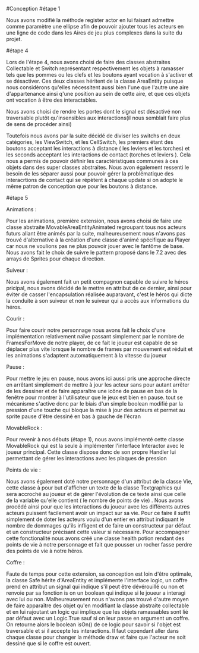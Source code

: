 #Conception 
#étape 1

Nous avons modifié la méthode register actor en lui faisant admettre comme paramètre une ellipse afin de pouvoir ajouter tous les acteurs en une ligne de code dans les Aires de jeu plus complexes dans la suite du projet.

#étape 4

Lors de l'étape 4, nous avons choisi de faire des classes abstraites Collectable et Switch représentant respectivement les objets à ramasser tels que les pommes ou les clefs et les boutons ayant vocation à s'activer et se désactiver. 
Ces deux classes héritent de la classe AreaEntity puisque nous considèrons qu'elles nécessitent aussi bien l'une que l'autre une aire d'appartenance ainsi q'une position au sein de cette aire, et que ces objets ont vocation à être des interactables.

Nous avons choisi de rendre les portes dont le signal est désactivé non traversable plutôt qu'insensibles aux interactions(il nous semblait faire plus de sens de procéder ainsi)


Toutefois nous avons par la suite décidé de diviser les switchs en deux catégories, les ViewSwitch, et les CellSwitch, les premiers étant des boutons acceptant les interactions à distance ( les leviers et les torches) et les seconds acceptant les interactions de contact (torches et leviers ).
Cela nous a permis de pouvoir définir les caractéristiques communes à ces objets dans des super classes abstraites. Nous avon également ressenti le besoin de les séparer aussi pour pouvoir gérer la problématique des interacrtions de contact qui se répètent à chaque update si on adopte le même patron de conception que pour les boutons à distance.

#étape 5 

Animations : 

Pour les animations, première extension, nous avons choisi de faire une classe abstraite MovableAreaEntityAnimated regroupant tous nos acteurs futurs allant être animés par la suite, malheureusement nous n'avons pas trouvé d'alternative à la création d'une classe d'animé spécifique au Player car nous ne voulions pas ne plus pouvoir jouer avec le fantôme de base. 
Nous avons fait le choix de suivre le pattern proposé dans le 7.2 avec des arrays de Sprites pour chaque direction.

Suiveur : 

Nous avons également fait un petit compagnon capable de suivre le héros pricipal, nous avons décidé de le mettre en attribut de ce dernier, ainsi pour éviter de casser l'encapsulation réalisée auparavant, c'est le héros qui dicte la conduite à son suiveur et non le suiveur qui a accès aux informations du héros.

Courir : 

Pour faire courir notre personnage nous avons fait le choix d'une implémentation relativement naïve passant simplement par le nombre de FramesForMove de notre player, de ce fait le joueur est capable de se déplacer plus vite lorsque le nombre de frames par mouvement est réduit et les animations s'adaptent automatiquement à la vitesse du joueur

Pause :
 
Pour mettre le jeu en pause, nous avons ici aussi pris une approche directe en arrêtant simplement de mettre à jour les acteur sans pour autant arrêter de les dessiner et de faire apparaître une icône de pause en bas de la fenêtre pour montrer à l'utilisateur que le jeux est bien en pause. tout se mécanisme s'active donc par le biais d'un simple boolean modifié  par la pression d'une touche qui bloque la mise à jour des acteurs et permet au sprite pause d'être dessiné en bas à gauche de l'écran

MovableRock : 

Pour revenir à nos débuts (étape 1), nous avons implémenté cette classe  MovableRock qui est la seule à implémenter l'interface Interactor avec le joueur principal. Cette classe dispose donc de son propre Handler lui permettant de gérer les interactions avec les plaques de pression

Points de vie : 

Nous avons également doté notre personnage d'un attribut de la classe Vie, cette classe à pour but d'afficher un texte de la classe Textgraphics qui sera accroché au joueur et de gérer l'évolution de ce texte ainsi que celle de la variable qu'elle contient ( le nombre de points de vie) . Nous avons procédé ainsi pour que les interactions du joueur avec les différents autres acteurs puissent facilement avoir un impact sur sa vie. Pour ce faire il suffit simplement de doter les acteurs voulu d'un entier en attribut  indiquant le nombre de dommages qu'ils infligent et de faire un constructeur par défaut et un constructeur précisant cette valeur si nécessaire. Pour accompagner cette fonctionalité nous avons créé une classe health potion rendant des points de vie à notre personnage et fait que pousser un rocher fasse perdre des points de vie à notre héros.

Coffre : 

Faute de temps pour cette extension, sa conception est loin d'être optimale, la classe Safe hérite d'AreaEntity et implémente l'interface logic, un coffre prend en attribut un signal qui indique s'il peut être dévérouillé ou non et renvoie par sa fonction is on un boolean qui indique si le joueur a interagi avec lui ou non. Malheureusement nous n'avons pas trouvé d'autre moyen de faire apparaître des objet qu'en modifiant la classe abstraite collectable et en lui rajoutant un logic qui implique que les objets ramassables sont lié par défaut avec un Logic.True sauf si on leur passe en argument un coffre. On retourne alors le boolean isOn() de ce logic pour savoir si l'objet est traversable et si il accepte les interactions. Il faut cependant aller dans chaque classe pour changer la méthode draw et faire que l'acteur ne soit dessiné que si le coffre est ouvert. 


